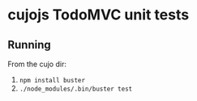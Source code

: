 # cujojs TodoMVC unit tests

## Running

From the cujo dir:

1. `npm install buster`
2. `./node_modules/.bin/buster test`
